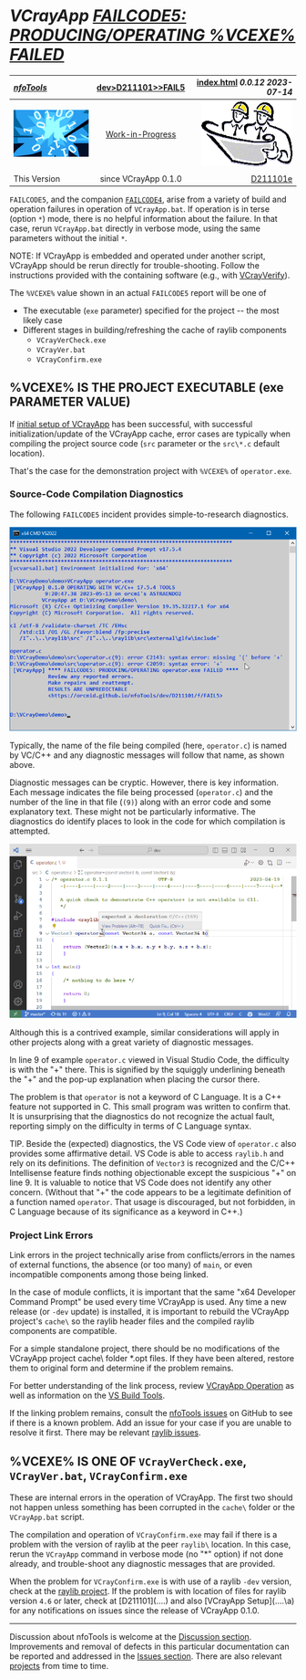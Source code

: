 <!-- index.md 0.0.12                UTF-8                          2023-07-14
     ----1----|----2----|----3----|----4----|----5----|----6----|----7----|--*

              FAILCODE5: PRODUCING/OPERATING %VCEXE% FAILED
     -->

# ***VCrayApp** [FAILCODE5: PRODUCING/OPERATING %VCEXE% FAILED](.)*

| ***[nfoTools](../../../../)*** | [dev](../../../)[>D211101](../../)[>](../)[>FAIL5](.) | [index.html](index.html) ***0.0.12 2023-07-14*** |
| :--                |       :-:          | --: |
| ![nfotools](../../../../images/nfoWorks-2014-06-02-1702-LogoSmall.png) | [Work-in-Progress](FAIL5.txt) | ![Hard Hat Area](../../../../images/hardhat-logo.gif) |
|              |                     |           |
| This Version | since VCrayApp 0.1.0 | [D211101e](../../e) |

`FAILCODE5`, and the companion [`FAILCODE4`](..\FAIL4), arise from a variety
of build and operation failures in operation of `VCrayApp.bat`.  If operation
is in terse (option `*`) mode, there is no helpful information about
the failure.  In that case, rerun `VCrayApp.bat` directly in verbose mode,
using the same parameters without the initial `*`.

NOTE: If VCrayApp is embedded and operated under another script, VCrayApp
should be rerun directly for trouble-shooting.  Follow the instructions
provided with the containing software (e.g., with
[VCrayVerify](https://orcmid.github.io/nfoTools/dev/D230202/)).

The `%VCEXE%` value shown in an actual `FAILCODE5` report will be one of

* The executable (`exe` parameter) specified for the project -- the most
likely case
* Different stages in building/refreshing the cache of raylib components
  * `VCrayVerCheck.exe`
  * `VCrayVer.bat`
  * `VCrayConfirm.exe`

## %VCEXE% IS THE PROJECT EXECUTABLE (exe PARAMETER VALUE)

If [initial setup of VCrayApp](../../a) has been successful, with
successful initialization/update of the VCrayApp cache,  error cases are
typically when compiling the project source code (`src` parameter or the
`src\*.c` default location).

That's the case for the demonstration project with `%VCEXE%` of
`operator.exe`.

### Source-Code Compilation Diagnostics

The following `FAILCODE5` incident provides simple-to-research diagnostics.

![FAILCODE5 Verbose](FAIL5-2023-05-13-0924-verbose-VCrayApp-0.1.0.png)

Typically, the name of the file being compiled (here, `operator.c`) is named
by VC/C++ and any diagnostic messages will follow that name, as shown above.

Diagnostic messages can be cryptic.  However, there is key information.  Each
message indicates the file being processed (`operator.c`) and the number of
the line in that file (`(9)`) along with an error code and some explanatory
text.  These might not be particularly informative.  The diagnostics do
identify places to look in the code for which compilation is attempted.

![FAILCODE5 Located Source Error](FAIL5-2023-04-19-0844-operator.c-VCrayApp-0.1.0.png)

Although this is a contrived example, similar considerations will apply in other projects along with a great variety of diagnostic messages.

In line 9 of example `operator.c` viewed in Visual Studio Code, the difficulty
is with the "+" there.  This is signified by the squiggly underlining beneath
the "+" and the pop-up explanation when placing the cursor there.

The problem is that `operator` is not a keyword of C Language.  It is a C++
feature not supported in C.  This small program was written to confirm that.
It is unsurprising that the diagnostics do not recognize the actual fault,
reporting simply on the difficulty in terms of C Language syntax.

TIP.  Beside the (expected) diagnostics, the VS Code view of `operator.c` also
provides some affirmative detail.  VS Code is able to access `raylib.h` and
rely on its definitions.  The definition of `Vector3` is recognized and the
C/C++ Intellisense feature finds nothing objectionable except the suspicious
"+" on line 9.  It is valuable to notice that VS Code does not identify any
other concern.  (Without that "+" the code appears to be a legitimate
definition of a function named `operator`.  That usage is discouraged,
but not forbidden, in C Language because of its significance as a keyword in
C++.)

### Project Link Errors

Link errors in the project technically arise from conflicts/errors in the
names of external functions, the absence (or too many) of `main`, or even
incompatible components among those being linked.

In the case of module conflicts, it is important that the same "x64 Developer
Command Prompt" be used every time VCrayApp is used.  Any time a new release
(or `-dev` update) is installed, it is important to rebuild the VCrayApp
project's `cache\` so the raylib header files and the compiled raylib
components are compatible.

For a simple standalone project, there should be no modifications of the
VCrayApp project cache\ folder *.opt files.  If they have been altered,
restore them to original form and determine if the problem remains.

For better understanding of the link process, review
[VCrayApp Operation](../../b) as well as information on the
[VS Build Tools](https://orcmid.github.io/nfoTools/tools/T211002/).

If the linking problem remains, consult the
[nfoTools issues](https://github.com/orcmid/nfoTools/issues) on GitHub to see
if there is a known problem. Add an issue for your case if you are unable to
resolve it first.   There may be relevant
[raylib issues](https://github.com/raysan5/raylib/issues).

## %VCEXE% IS ONE OF `VCrayVerCheck.exe`, `VCrayVer.bat`, `VCrayConfirm.exe`

These are internal errors in the operation of VCrayApp.  The first two should
not happen unless something has been corrupted in the `cache\` folder or the
`VCrayApp.bat` script.

The compilation and operation of `VCrayConfirm.exe` may fail if there is a
problem with the version of raylib at the peer `raylib\` location. In this
case, rerun the `VCrayApp` command in verbose mode (no "*" option) if not
done already, and trouble-shoot any diagnostic messages that are provided.

When the problem for `VCrayConfirm.exe` is with use of a raylib `-dev`
version, check at the [raylib project](https://github.com/raysan5/raylib/). If
the problem is with location of files for raylib version `4.6` or later, check
at [D211101](..\..\) and also [VCrayApp Setup](..\..\a\) for any notifications
on issues since the release of VCrayApp 0.1.0.

----

Discussion about nfoTools is welcome at the
[Discussion section](https://github.com/orcmid/nfoTools/discussions).
Improvements and removal of defects in this particular documentation can be
reported and addressed in the
[Issues section](https://github.com/orcmid/nfoTools/issues).  There are also
relevant [projects](https://github.com/orcmid/nfoTools/projects?type=classic)
from time to time.

<!-- ----1----|----2----|----3----|----4----|----5----|----6----|----7----|--*

    0.0.12 2023-07-14T22:14Z Touch-ups
    0.0.11 2023-05-15T18:59Z Complete the description of all FAIL5 cases
    0.0.10 2023-05-13T18:49Z Correct a title
     0.0.9 2023-05-13T16:41Z Update with VCrayApp-0.1.0 demo example
     0.0.8 2023-05-07T20:05Z Reflect transposition to new location
     0.0.7 2023-04-23T19:49Z Small touch-ups of current draft
     0.0.6 2023-04-21T20:07Z Touch-ups of this draft portion
     0.0.5 2023-04-19T16:58Z Cleaning up the likely cases
     0.0.4 2023-04-16T01:34Z Still working around the display problem
     0.0.3 2023-04-15T22:59Z Attempt to get FAIL5-verbose displayed
     0.0.2 2023-04-15T20:16Z Tidied Intermediate Draft
     0.0.1 2023-04-15T19:29Z Intermediate Review Draft
     0.0.0 2023-04-13T21:42Z Initial page from 0.0.0 FAIL3 boilerplate.

               *** end D211101/f/FAIL5/index.md ***
     -->
